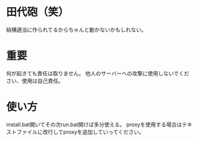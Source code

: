 # 田代砲（笑）
結構適当に作られてるからちゃんと動かないかもしれない。
# 重要
何が起きても責任は取りません。
他人のサーバーへの攻撃に使用しないでください、使用は自己責任。
# 使い方
install.bat開いてその次run.bat開けば多分使える。
proxyを使用する場合はテキストファイルに改行してproxyを追加していってください。
